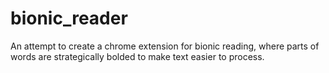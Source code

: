 # bionic_reader

An attempt to create a chrome extension for bionic reading, where parts of words are strategically bolded to make text easier to process.
